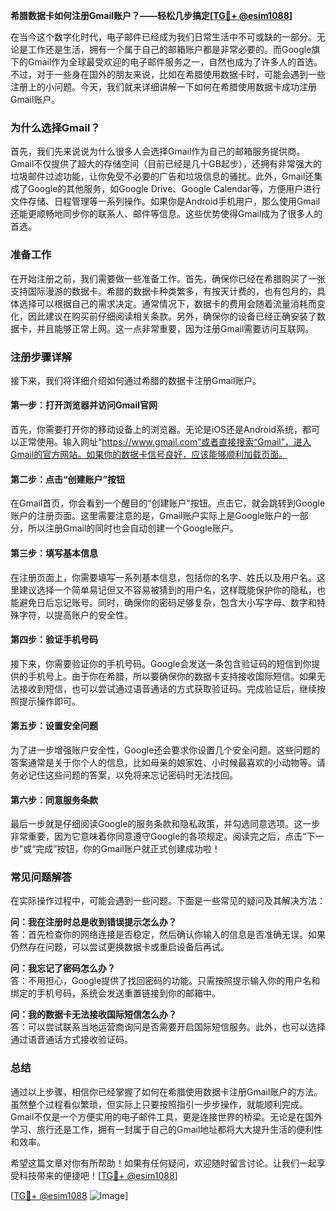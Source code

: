 **希腊数据卡如何注册Gmail账户？——轻松几步搞定[[TG💪+ @esim1088](https://t.me/s/esim1088)]**

在当今这个数字化时代，电子邮件已经成为我们日常生活中不可或缺的一部分。无论是工作还是生活，拥有一个属于自己的邮箱账户都是非常必要的。而Google旗下的Gmail作为全球最受欢迎的电子邮件服务之一，自然也成为了许多人的首选。不过，对于一些身在国外的朋友来说，比如在希腊使用数据卡时，可能会遇到一些注册上的小问题。今天，我们就来详细讲解一下如何在希腊使用数据卡成功注册Gmail账户。

### **为什么选择Gmail？**

首先，我们先来说说为什么很多人会选择Gmail作为自己的邮箱服务提供商。Gmail不仅提供了超大的存储空间（目前已经是几十GB起步），还拥有非常强大的垃圾邮件过滤功能，让你免受不必要的广告和垃圾信息的骚扰。此外，Gmail还集成了Google的其他服务，如Google Drive、Google Calendar等，方便用户进行文件存储、日程管理等一系列操作。如果你是Android手机用户，那么使用Gmail还能更顺畅地同步你的联系人、邮件等信息。这些优势使得Gmail成为了很多人的首选。

### **准备工作**

在开始注册之前，我们需要做一些准备工作。首先，确保你已经在希腊购买了一张支持国际漫游的数据卡。希腊的数据卡种类繁多，有按天计费的，也有包月的，具体选择可以根据自己的需求决定。通常情况下，数据卡的费用会随着流量消耗而变化，因此建议在购买前仔细阅读相关条款。另外，确保你的设备已经正确安装了数据卡，并且能够正常上网。这一点非常重要，因为注册Gmail需要访问互联网。

### **注册步骤详解**

接下来，我们将详细介绍如何通过希腊的数据卡注册Gmail账户。

#### **第一步：打开浏览器并访问Gmail官网**

首先，你需要打开你的移动设备上的浏览器。无论是iOS还是Android系统，都可以正常使用。输入网址“https://www.gmail.com”或者直接搜索“Gmail”，进入Gmail的官方网站。如果你的数据卡信号良好，应该能够顺利加载页面。

#### **第二步：点击“创建账户”按钮**

在Gmail首页，你会看到一个醒目的“创建账户”按钮。点击它，就会跳转到Google账户的注册页面。这里需要注意的是，Gmail账户实际上是Google账户的一部分，所以注册Gmail的同时也会自动创建一个Google账户。

#### **第三步：填写基本信息**

在注册页面上，你需要填写一系列基本信息，包括你的名字、姓氏以及用户名。这里建议选择一个简单易记但又不容易被猜到的用户名，这样既能保护你的隐私，也能避免日后忘记账号。同时，确保你的密码足够复杂，包含大小写字母、数字和特殊字符，以提高账户的安全性。

#### **第四步：验证手机号码**

接下来，你需要验证你的手机号码。Google会发送一条包含验证码的短信到你提供的手机号上。由于你在希腊，所以要确保你的数据卡支持接收国际短信。如果无法接收到短信，也可以尝试通过语音通话的方式获取验证码。完成验证后，继续按照提示操作即可。

#### **第五步：设置安全问题**

为了进一步增强账户安全性，Google还会要求你设置几个安全问题。这些问题的答案通常是关于你个人的信息，比如母亲的娘家姓、小时候最喜欢的小动物等。请务必记住这些问题的答案，以免将来忘记密码时无法找回。

#### **第六步：同意服务条款**

最后一步就是仔细阅读Google的服务条款和隐私政策，并勾选同意选项。这一步非常重要，因为它意味着你同意遵守Google的各项规定。阅读完之后，点击“下一步”或“完成”按钮，你的Gmail账户就正式创建成功啦！

### **常见问题解答**

在实际操作过程中，可能会遇到一些问题。下面是一些常见的疑问及其解决方法：

**问：我在注册时总是收到错误提示怎么办？**  
答：首先检查你的网络连接是否稳定，然后确认你输入的信息是否准确无误。如果仍然存在问题，可以尝试更换数据卡或重启设备后再试。

**问：我忘记了密码怎么办？**  
答：不用担心，Google提供了找回密码的功能。只需按照提示输入你的用户名和绑定的手机号码，系统会发送重置链接到你的邮箱中。

**问：我的数据卡无法接收国际短信怎么办？**  
答：可以尝试联系当地运营商询问是否需要开启国际短信服务。此外，也可以选择通过语音通话方式接收验证码。

### **总结**

通过以上步骤，相信你已经掌握了如何在希腊使用数据卡注册Gmail账户的方法。虽然整个过程看似繁琐，但实际上只要按照指引一步步操作，就能顺利完成。Gmail不仅是一个方便实用的电子邮件工具，更是连接世界的桥梁。无论是在国外学习、旅行还是工作，拥有一封属于自己的Gmail地址都将大大提升生活的便利性和效率。

希望这篇文章对你有所帮助！如果有任何疑问，欢迎随时留言讨论。让我们一起享受科技带来的便捷吧！[[TG💪+ @esim1088](https://t.me/s/esim1088)]

[[TG💪+ @esim1088](https://t.me/s/esim1088) ![Image](https://i.postimg.cc/4NQfJmqS/Snipaste-2025-05-13-00-14-12.png)]